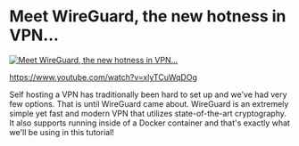 # Meet WireGuard, the new hotness in VPN...

[![Meet WireGuard, the new hotness in VPN...](http://img.youtube.com/vi/xlyTCuWqDOg/0.jpg)](https://www.youtube.com/watch?v=xlyTCuWqDOg "Meet WireGuard, the new hotness in VPN...")


https://www.youtube.com/watch?v=xlyTCuWqDOg

Self hosting a VPN has traditionally been hard to set up and we've had very few options.  That is until WireGuard came about. WireGuard is an extremely simple yet fast and modern VPN that utilizes state-of-the-art cryptography.  It also supports running inside of a Docker container and that's exactly what we'll be using in this tutorial!
